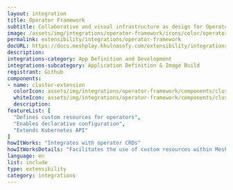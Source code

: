 ```yaml
---
layout: integration
title: Operator Framework
subtitle: Collaborative and visual infrastructure as design for Operator Framework
image: /assets/img/integrations/operator-framework/icons/color/operator-framework-color.svg
permalink: extensibility/integrations/operator-framework
docURL: https://docs.meshplay.khulnasofy.com/extensibility/integrations/operator framework
description: 
integrations-category: App Definition and Development
integrations-subcategory: Application Definition & Image Build
registrant: Github
components: 
- name: cluster-extension
  colorIcon: assets/img/integrations/operator-framework/components/cluster-extension/icons/color/cluster-extension-color.svg
  whiteIcon: assets/img/integrations/operator-framework/components/cluster-extension/icons/white/cluster-extension-white.svg
  description: 
featureList: [
  "Defines custom resources for operators",
  "Enables declarative configuration",
  "Extends Kubernetes API"
]
howItWorks: "Integrates with operator CRDs"
howItWorksDetails: "Facilitates the use of custom resources within Meshplay"
language: en
list: include
type: extensibility
category: integrations
---
```

